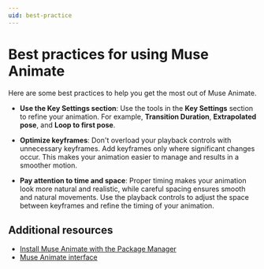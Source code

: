 ```yaml
---
uid: best-practice
---
```


# Best practices for using Muse Animate

Here are some best practices to help you get the most out of Muse Animate.

* **Use the Key Settings section**: Use the tools in the **Key Settings** section to refine your animation. For example, **Transition Duration**, **Extrapolated pose**, and **Loop to first pose**. 

* **Optimize keyframes**: Don't overload your playback controls with unnecessary keyframes. Add keyframes only where significant changes occur. This makes your animation easier to manage and results in a smoother motion.

* **Pay attention to time and space**: Proper timing makes your animation look more natural and realistic, while careful spacing ensures smooth and natural movements. Use the playback controls to adjust the space between keyframes and refine the timing of your animation.

## Additional resources

* [Install Muse Animate with the Package Manager](install-animate.md)
* [Muse Animate interface](animate-interface.md)